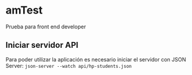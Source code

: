 # amTest
Prueba para front end developer


## Iniciar servidor API
Para poder utilizar la aplicación es necesario iniciar el servidor con JSON Server:
```` json-server --watch api/hp-students.json ````

